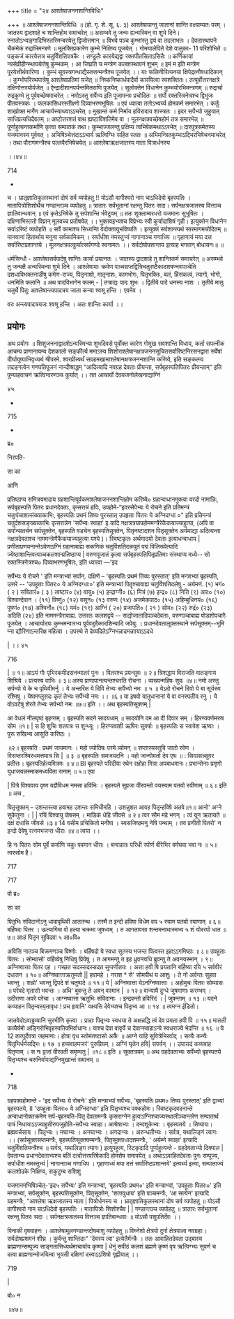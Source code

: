 +++
title = "२४ आश्लेषाजननशान्तिविधिः"

+++
॥ आश्लेषाजननशान्तिविधिः ॥ (हो. गृ. शे. सू. ६. ३) आश्लेषायान्तु जातानां शान्ति वक्ष्याम्यतः परम् । जातस्य द्वादशाहे च शान्तिहोम समाचरेत् ॥ असम्भवे तु जन्मः ह्यन्यस्मिन् वा शुभे दिने। स्नातोऽभ्यङ्गादिभिस्तस्मिन्बरयेत्तु द्विजोत्तमान् ॥ विभवे पञ्च कुम्भांस्तु द्वयं वा तदलाभतः । देवतास्थापने चैकमेकं रुद्राभिमन्त्रणे ॥ मूलक्तिप्रकारेण कुम्भे निक्षिप्य पूजयेत् । गोमयालेपिते देशे वालुका- 11 परिशोभिते ॥ पङ्कजं कारयेत्तत्र चतुर्विंशतिपत्रकैः । तण्डुलैः कारयेद्यद्वा रक्तपीतसिताऽसितैः ॥ कर्णिकायां न्यसेव्रीहीन्स्थापयेत्तेषु कुम्भकम् । आ जिघ्रति च मन्त्रेण कलशस्थापनं शुभम् ॥ इमं म इति मन्त्रेण पूरयेत्तीर्थवारिणा । कुम्भं सुवस्त्रगन्धाद्यैस्तत्तन्मन्त्रैश्च पूजयेत् ।। याः फलिनीरित्यनया क्षिपेद्रत्नौषधादिकान् । कुम्भोपरिस्थपात्रेषु आश्लेषाप्रतिमां यजेत् ॥ निष्कनिष्कार्धपादैर्वा कारयित्वा स्वशक्तितः। तत्पूर्वोत्तरनक्षत्रे दक्षिणोत्तरयोर्यजेत् ॥ ऐन्द्रादीशानपर्यन्तमितराणि पूजयेत् । सुलोक्तेन विधानेन कुम्भयोरभिमन्त्रणम् ॥ रुद्रार्चा रुद्रकुम्भे तु पूर्ववच्छेषमाचरेत् । नमोऽस्तु सर्पेभ्य इति पूजामन्त्रः प्रचोदितः ॥ सर्पो रक्तस्त्रिनेत्रश्च द्विभुजः पीतवस्त्रकः । फलकासिधरस्तीक्ष्णो दिव्याभरणभूषितः ॥ एवं ध्यात्वा ततोऽभ्यर्च्य होमकर्म समारभेत् । कर्तुः शाखोक्त मार्गेण आचार्यस्याथवाऽऽचरेत् ॥ मुखान्तं कर्म निर्माय हविरादाय शास्त्रतः । इदर सर्पेभ्यो जुहुयात् साधिप्रत्यधिदैवतम् ॥ अष्टोत्तरशतं वाथ ह्यष्टाविंशतिमेव वा । मूलनक्षत्रवच्छेषहोमं तत्र समारभेत् ॥ पूर्णाहुत्यन्तकर्माणि कृत्वा सम्पातकं तथा। कुम्भाज्जलन्तु प्रक्षिप्य त्वभिषेकमथाऽऽरभेत् ॥ दारपुत्रसमेतस्य यजमानस्य पूर्ववत् । अभिषिञ्चेत्तदाऽऽचार्य ऋत्विग्भिः सहित स्ततः ॥ अभिमन्त्रितकुम्भाऽद्भिरभिषेचनमाचरेत् । तथा पौराणमन्त्रैश्च पल्लवैरभिषेचयेत् ॥ आश्लेषाऋक्षजातस्य माता पित्रार्धनस्य

।।४४॥

714

-

च । भ्रातृज्ञातिकुलस्थानां दोषं सर्व व्यपोहतु !! योऽसौ वागीश्वरो नाम चाऽधिदेवो बृहस्पतिः । मातापित्रोशिशोथैच गण्डान्तञ्च व्यपोहतु ॥ त्रातारः सर्वभूतानां रक्षन्तु पितरः सदा। सर्पनक्षत्रजातस्य वित्तञ्च ज्ञातिवान्धवान् ॥ एवं कृतेऽभिषेके तु सर्पशान्ति र्भवेटुवम् ॥ ततः शुक्लाम्बरधरो यजमानः सुभूषितः । दक्षिणाभिस्ततो विप्रान् मूलवच्च प्रतोषयेत् ।। भुक्तवइभ्यश्च विप्रेभ्यः स्वी कुर्यादाशिषं गृही। इत्युक्तेन विधानेन सर्वाऽरिष्टं व्यपोहति ॥ सर्वे कामाश्च सिध्यन्ति वेदोक्तायुभविष्यति । इत्युक्तं सर्पशान्त्यर्थ सारमागमचोदितम् ॥ मानवानां हितार्थाय मनुना सर्वकामिकम् । सर्पाधीश नमस्तुभ्यं नागानाञ्च गणाधिप ॥ गृहाणायं मया दत्त सर्वारिष्टप्रशान्तये । मूलनक्षत्रवत्कुर्यात्सर्पगण्डे स्वनामतः ।। सर्वदोषोपशान्तय इत्याह भगवान् बोधायनः॥ ॥

धर्मसिन्धौ - आश्लेषासर्वपादेषु शान्तिः कार्या प्रयत्नतः । जातस्य द्वादशाहे तु शान्तिकर्म समाचरेत् ॥ असम्भवे तु जन्मक्षै अन्यस्मिन्वा शुभे दिने । आश्लेषायाः क्रमेण पञ्चसप्तद्वित्रिचतुरष्टैकादशषण्नवपञ्चेति दशधाविभक्तनाडीषु कमेण-राज्य, पितृनाशो, मातृनाशः, कामभोगः, पितृभक्तिः, बलं, हिंसकत्वं, त्यागो, भोगो, धनमिति फलानि ॥ अथ पादविभागेन फलम् - | तत्राद्यः पादः शुभः । द्वितीये पादे धनस्य नाशः । तृतीये मातुः चतुर्थे पितुः आश्लेषान्त्यपादत्रय जाता कन्या श्वश्रू हन्ति । एवमेव ।

वरः अन्त्यपादत्रयजः श्वश्रू हन्ति । अतः शान्तिः कार्या ।।
## प्रयोगः
अथ प्रयोगः ॥ शिशुजननाद्वादशेऽन्यस्मिन्या शुभदिवसे पूर्वोक्त कारेण गोमुख सवशान्ति विधाय, कर्ता सपत्नीक आचम्य प्राणानायम्य देशकालो सङ्कीर्त्य ममाऽस्य शिशोराश्लेषानक्षत्रजननसूचितसर्वारिष्टनिरसनद्वारा सर्वेषां दीर्घायुष्याभिवृध्यर्थ श्रीपरमे. श्वरप्रीत्यर्थं सग्रहमखामाश्लेषानक्षत्रजननशान्ति करिष्ये, इति सङ्कल्प्य तदङ्गत्वेन गणपतिपूजनं नान्दीश्राद्धम् “आदित्यादि नवग्रह देवताः प्रीयन्ता, सर्पबृहस्पतिपितरः प्रीयन्ताम्" इति पुण्याहवाचनं ऋत्विग्वरणञ्च कुर्यात् ।। तत आचार्यो देवयजनोलेखनाद्याग्निं

४५

-

715

-

ब्र०

निरपति-

सा का

आणि

प्रतिष्ठाप्य समित्रयमादाय ग्रहशान्तिपूर्वकमाश्लेषाजननशान्तिहोम करिष्ये० ग्रहान्वाधानमुक्त्वा वरदो नामान्निः, सर्पबृहस्पति पितरः प्रधानदेवताः, कृसरान्नं हविः, उपहोमे-“इदरसेपेभ्यः ये रोचने इति प्रतिमन्त्रं चतुःपंचाशत्संख्याकाभिः, बृहस्पतिः प्रथमं तिष्यः पुरस्तात् उपहृताः पितरः ये अग्निदग्धा ०" इति प्रतिमन्त्रं चतुर्दशसङ्ख्याकाभिः कृसरान्नेन 'सर्पेभ्यः स्वाहा' इ.यादि नक्षत्रत्रयापहोममन्त्रैरेकैकयाज्याहुत्या, (अपि वा सर्पान्सतर्चन सर्पसूक्तेन, बृहस्पति षडचेन बृहस्पतिसूक्तेन, पितृनष्टादशन पितृसूक्तेन अर्यमाद्या अदित्यन्ता नक्षत्रदेवताश्च नाममन्त्रेणैकैकयाज्याहुत्या यश्ये )। स्विष्टकृतः अर्थमादयो देवताः इत्याधन्वाधाय | प्रणीताप्रणयनान्तेऽयेणाऽग्निं ग्रहानाबाह्य सकणिकं चतुर्विशतिदळयुतं पद्मं विलिख्येत्यादि ज्येष्ठाशान्तिवत्पञ्चकलशान्प्रतिष्ठाप्य | वरुणपूजातं कृत्वा सर्पबृहस्पतिपितृप्रतिमाः संस्थाप्य मध्ये-- सो रक्तस्त्रिनेत्रश्च० दिव्याभरणभूषितः, इति ध्यात्वा —'इद

सर्पेभ्यः ये रोचने ' इति मन्त्राभ्यां सर्पान्. दक्षिणे – 'बृहस्पतिः प्रथमं तिव्यः पुरस्तात्' इति मन्त्राभ्यां बृहस्पति, उत्तरे -- 'उपहूताः पितरः० ये अग्निदग्धाः०' इति मन्त्राभ्यां पितॄश्चावाह्य चतुर्विशतिदलेषु - अर्यमणं. (१) भगं० ( २ ) सवितारं० ( ३ ) त्वष्टार० (४) वायु० (५) इन्द्राग्नी० (६) मित्रं (७) इन्द्र० (८) निति (९) अपः० (१०) विश्वान्देवान । (११) विष्णुं० (१२) वसून० (१३ वरुणः (१४) अजमेकपाद० (१५) अहिम्बुधिनयं० (१६) पूषणं० (१७) अश्विनौ० (१८) यमं० (१९) आग्निं ( २०) प्रजापति० ( २१ ) सोम० (२२) रुद्रं० (२३) अदिति (२४) इति नाममन्त्रैरावाह्य. उत्तरतः कलशद्वये -- सद्योजातादिपञ्चदेवताः, वरुणञ्चाबाह्य षोडशोपचारैः पूजयेत् । आचार्यादयः कुम्भमन्वारभ्य पूर्ववदुदैकादशिन्यादि जपेयुः । प्रधानदेवतालूक्तस्थाने सर्पसूक्तम्--भूमि म्ना द्यौरिणाऽन्तरिक्ष महित्वा । उपस्थे ते देव्यदितेऽग्निभन्नादमन्नाायाऽऽदधे

| ।। ४५

716

| ॥ १॥ आऽयं गौः पृभिरकमीदसनन्मातरं पुनः । पितरश्च प्रयन्सुवः ॥ २॥ त्रिशद्धाम विराजति वातङ्गाय शिश्रिये । प्रत्यस्य वाभिः ॥ ३॥ अस्य प्राणापानत्यन्तश्चरति रोचना । व्यख्यन्महिषः सुवः ॥४॥ नमो अस्तु सर्पम्यो ये के च पृथिवीमर्नु । ये अन्तरिक्ष ये दिवि तेभ्यः सर्पेभ्यो नमः ॥ ५ ॥ येऽदो रोचने दिवो ये बा सूर्यस्य रश्मिषु । येषामप्लुसदः कृतं तेभ्यः सर्पेभ्यो नमः ।। ॥६॥ या इषवो यातुधानानां ये वा वनस्पतीय रनु । ये वोऽवटेषु शेरते तेभ्यः सर्पभ्यो नमः ॥७॥ इति ।। अथ बृहस्पतिसूक्तम् |

आ वेधलं नीलपृष्ठं बृहन्तम् । बृहस्पति सदने सादयध्वम् ॥ सादयोनि दम आ दी दिवार सम् । हिरण्यवर्णमरुष सोम ॥१॥ | स हि शुचिः शतपत्रः स शुन्ध्यूः । हिरण्यवाशी ऋषिरः सुवर्षाः ॥ बृहस्पतिः स स्वावेश ऋष्वाः । पुरू सखिभ्य आसुति करिष्ठः ।

॥२॥ बृहस्पति : प्रथमं जायमानः । महो ज्योतिषः परमे व्योमन् ॥ सप्तास्यस्तुवि जातो रवेण । विसप्तरश्मिरधमत्तमात्र सि | ॥ ३ ॥ बृहस्पतिः समजयदनि । महो जान्गोमतो देव एषः ॥ : सियासन्न्सुवर प्रतीत्तः। बृहस्पतिर्हत्यमित्रमः ॥ ४॥ BI बृहस्पते परिदीया रथेन रक्षोहा मित्रा अपबाधमानः। प्रभान्सेनाः प्रमृणो युधाजयन्नस्माकमध्यविता रानाम् ॥ ५॥ एवा

| पित्रे विश्ववाय वृष्ण यज्ञैविधम नमसा हविभिः । बृहस्पते सुप्रजा वीरवन्तो वयस्याम पतयो रयीणाम् ॥ ६॥ इति ॥ अथ ,

पितृसूक्तम् – उशन्तस्त्वा हवामह उशन्तः समिधीमहि । उशन्नुशत आवह पितृन्हविषे अतवे॥१॥ आनो' अग्ने सुकेतुना । | | रयिं विश्वायु पोषसम् । माडिकं धेहि जीवसे ॥ २॥ त्वर सौम महे भगन् । त्वं यून ऋतायते ॥ दक्षं दधासि जीवसे ॥३॥ 14 वसीम प्रचिकितो मनीषा । स्वसजिष्ठमनु नेषि पन्थाम् । तव प्रणीती पितरो' न इन्दो देवेषु रत्नमभजन्त धीराः ॥४॥ त्वया ।।

हि नः पितरः सोम पूर्वे कर्माणि चकुः पवमान धीराः । बन्वन्नातः परिधी रपोर्ण वीरेभिर वर्मघवा भवा नः ॥ ५॥ त्वरसोम है।

717

717

वो ब्र०

सा का

पितृभिः संविदानोऽनु धावापृथिवी आततन्थ । तस्मै त इन्दो हविषा विधेम वय ५ स्याम पतयो रयाणाम् ॥ ६॥ बर्हिषदः पितर । ऊत्यागिमा वो हल्या चक्रमा जुषध्वम् । त आगतावसा शन्तमनाथास्मभ्य ५ शं योररपो धात ॥ ७॥ आःहं पितृन सुविदवा ५ आ०वि०

अविसि नातञ्च बिक्रमणञ्च विष्णोः । बर्हिषदो ये स्वधा सुतस्य भजन्त पित्वस्त इहाऽऽगमिष्ठाः ॥ ८॥ उपहूताः पितरः । सोम्यासो' वर्हिव्येषु निधिषु प्रियेषु । त आगमन्तु त इह ध्रुवन्त्वधि ब्रुवन्तु ते अवन्त्वस्मान् । ९॥ अग्निष्वात्ताः पितर एह । गच्छत सदस्सदस्सदत सुप्पणीतयः । अत्ता हवी षि प्रयतानि बर्हिष्या रयि ५ सर्ववीरं दधातन ॥ १०॥ अग्निष्वात्ताऋतुमतो || हवामहे । नराश * से' सोमपीथं य आशुः । ते नो अर्वन्तः सुहवा भवन्तु । शन्नो' भवन्तु द्विपदे शं चतुष्पदे ॥ ११॥ ये | अग्निष्वात्ता येऽनग्निष्वात्ताः । अहोमुचः पितरः सोम्यासः ॥ परेवदे मृतासो भवन्तः । अधि' बुवन्तु ते अवन् वस्मान | ॥ १२॥ वान्यायै दुग्धे जुषमाणाः करम्भम् । उदीराणा अवरे परेचा । आग्नष्वात्ता ऋतुभिः संविदानाः । इन्द्रवन्तो हविरिदं । | जुषन्ताम् ॥ १३ ॥ यदने कव्याहन पितृन्यस्य॒तावृधः ! प्रच हृयानि' वक्ष्यसि देवेभ्यश्च पितृभ्य आ ॥ १४ ॥ त्वमग्न ईडितो।

जातवेदोऽवाड्ढव्यानि सुरभीणि कृत्वा । प्रादाः पितृभ्यः स्वधया ते अक्षन्नद्धि त्वं देव प्रयता हवी पि ॥ १५॥ मातली कव्यैर्यमो अङ्गिरोभिवृहस्पतिवभिर्वाधानः। याश्च देवा वावृर्ये च देवान्स्वाहाऽन्ये स्वधराज्ये भेदन्ति ॥ १६ ॥ ये 12 तात्पुर्देवत्रा जहमानाः। होत्रा वृध स्तोम॑तष्टासो अर्कैः ॥ आग्ने याहि सुवित्रेभिरर्वाद् । सत्यैः कन्यैः पितृभिर्धर्मसद्भिः ॥ १७ ॥ हव्यवाहमजरं' पुरुप्रियम् । अग्निं घृतेन हवि| सपर्यन् ।। उपासदं कव्यवाह पितृणाम् । स नः प्र॒जां वीरवती समृण्वतु | ॥१८॥ इति ॥ सूक्तत्रयम् ॥ अथ ग्रहदेवताभ्यः सर्पेभ्यो बृहस्पतये पितृभ्यश्च चरुनिर्वापाद्यग्निमुखान्तं समानम् ॥

-

718

ग्रहपक्वहोमान्ते - 'इद सर्पेभ्यः ये रोचनेः' इति मन्त्राभ्यां सर्पेभ्यः, 'बृहस्पतिः प्रथम० तिष्यः पुरस्तात्' इति द्वाभ्यां बृहस्पतये, II 'उपहूताः पितरः० ये अग्निदग्धाः' इति पितृभ्यश्च पक्कहोमः। स्विष्टकृदवदनान्ते अन्वाधानोक्तक्रमेण सर्प-बृहस्पति-पितृ देवतामन्त्रैः कृसराग्नेन हुत्वाऽग्निश्चाज्यस्थालीञ्चान्तरेण सम्पातार्थ पात्रं निधायाऽऽज्याहुतीरुपजुहोति-सर्पेभ्यः स्वाहा। आश्रेषाभ्यः । दन्दशूकेभ्यः । बृहस्पतये । तिष्यायः। ब्रह्मवर्चसाय । पितृभ्यः । मघाभ्यः । अनघाभ्यः । अगदाभ्यः । अरुन्धतीभ्यः । सर्वत्र, यथालिङ्गं त्यागः ।। (सर्पसूक्तसप्तमन्त्रैः, बृहस्पतिसूक्तषण्मन्त्रैः, पितृसूक्ताधादशमन्त्रैः, ' अर्यम्णे स्वाहा' इत्यादि चतुर्विंशतिमन्त्रैश्च ॥ सर्वत्र, यथालिङ्ग त्यागः ) इत्युपहुत्य, स्टिकृदादि पूर्णाहुत्यन्ते - ग्रहदेवताभ्यो दिक्पाल | देवताभ्यः प्रधानदेवताभ्यश्च बलिं दत्वोत्तरपरिषेकादि होमशेष समापयेत् ॥ अथाऽऽवाहितदेवताः पुनः सम्पूज्य, सर्पाधीश नमस्तुभ्यं | नागानाञ्च गणाधिप । गृहाणाध्यं मया दत्तं सर्वारिष्टप्रशान्तये' इत्यर्थ्य इत्या, सम्पाताज्यं कलशोदके निक्षिप्य, सकुटुम्ब सशिशु

यजमानमभिषिञ्चेत्-'इद५ सर्पेभ्यः' इति मन्त्राभ्यां, ‘बृहस्पतिः प्रथम०' इति मन्त्राभ्यां, 'उपहूताः पितरः०' इति मन्त्राभ्यां, सर्पसूक्तेन, बृहस्पतिसूक्तेन, पितृसूक्तेन, 'शतायुधाय' इति पञ्चमन्त्रैः, ‘आ सत्येन' इत्यादि ग्रहमन्त्रैः, “आश्लेषा ऋक्षजातस्य माता | पित्रोर्धनस्य च । भ्रातृज्ञातिकुलस्थानां दोष सर्व व्यपोहतु ॥ योऽसौ वागीश्वरो नाम चाऽधिदेवो बृहस्पतिः । मातापित्रोः शिशोश्चैव | | गण्डान्तञ्च व्यपोहतु ॥ त्रातारः सर्वभूतानां रक्षन्तु पितरः सदा । सर्पनक्षत्रजातस्य वित्तञ्च ज्ञातिबान्धवाः ॥ योऽसौ पशुपतिर्देवः ।।

पिनाकी वृषवाहनः । आश्लेषामूलगण्डान्तदोषमाशु व्यपोहतु ॥ विघ्नेशो क्षेत्रपो दुर्गा क्षेत्रपाला नवग्रहाः। सर्वदोषप्रशमनं शीघ्र । कुर्वन्तु शान्तिदाः" 'देवस्य त्वा' इत्येतैर्मन्त्रैः । ततः आवाहितदेवता उद्बास्य ब्राह्मणान्सम्पूज्य साङ्गतासिध्यर्थमाचार्याय कृष्णा | धेनुं सपीठं कलशं ब्रह्मणे कृष्णं वृष ऋत्विग्भ्यः सुवर्ण च दत्वा ब्राह्मणान्भोजयित्वा भूयसी दक्षिणां दत्त्वाऽऽशिषो गृह्णीयात् ।।

719

|

बो० न

॥४७॥